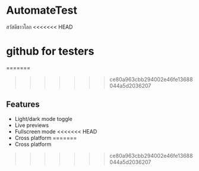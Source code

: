 # AutomateTest
สวัสดีชาวโลก
<<<<<<< HEAD

# github for testers

=======
>>>>>>> ce80a963cbb294002e46fe13688044a5d2036207
## Features

- Light/dark mode toggle
- Live previews
- Fullscreen mode
<<<<<<< HEAD
- Cross platform
=======
- Cross platform
>>>>>>> ce80a963cbb294002e46fe13688044a5d2036207
